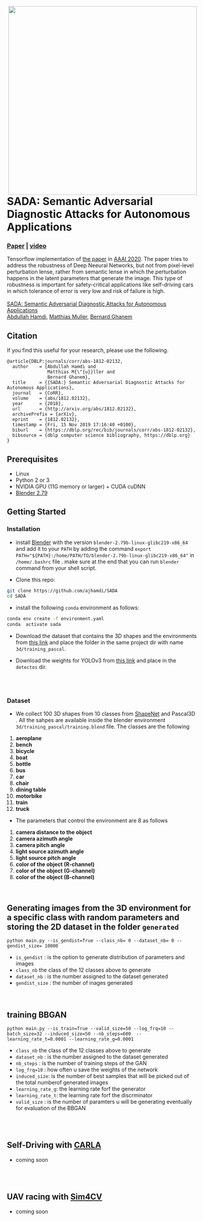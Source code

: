 <img src='.//examples/intro.png' align="right" width=500>
<br><br><br><br>

# SADA: Semantic Adversarial Diagnostic Attacks for Autonomous Applications
### [Paper](https://arxiv.org/pdf/1812.02132.pdf) |  [video](https://youtu.be/clguL24kVG0)  <br>
Tensorflow implementation of [the paper](https://arxiv.org/abs/1812.02132) in [AAAI 2020](https://aaai.org/Conferences/AAAI-20/). The paper tries to address the robustness of Deep Neeural Networks, but not from pixel-level perturbation lense, rather from semantic lense in which the perturbation happens in the latent parameters that generate the image. This type of robustness is important for safety-critical applications like self-driving cars in which tolerance of error is very low and risk of failure is high. <br><br>
[SADA: Semantic Adversarial Diagnostic Attacks for Autonomous Applications](https://arxiv.org/pdf/1812.02132.pdf)  
 [Abdullah Hamdi](https://abdullahamdi.com/), [Matthias Muller](https://matthias.pw/), [Bernard Ghanem](http://www.bernardghanem.com/)

## Citation

If you find this useful for your research, please use the following.

```
@article{DBLP:journals/corr/abs-1812-02132,
  author    = {Abdullah Hamdi and
               Matthias M{\"{u}}ller and
               Bernard Ghanem},
  title     = {{SADA:} Semantic Adversarial Diagnostic Attacks for Autonomous Applications},
  journal   = {CoRR},
  volume    = {abs/1812.02132},
  year      = {2018},
  url       = {http://arxiv.org/abs/1812.02132},
  archivePrefix = {arXiv},
  eprint    = {1812.02132},
  timestamp = {Fri, 15 Nov 2019 17:16:40 +0100},
  biburl    = {https://dblp.org/rec/bib/journals/corr/abs-1812-02132},
  bibsource = {dblp computer science bibliography, https://dblp.org}
}
```

## Prerequisites
- Linux 
- Python 2 or 3
- NVIDIA GPU (11G memory or larger) + CUDA cuDNN
- [Blender 2.79](https://www.blender.org/download/releases/2-79/)

## Getting Started
### Installation
- install [Blender](https://www.blender.org/download/releases/2-79/) with the version `blender-2.79b-linux-glibc219-x86_64` and add it to your `PATH` by adding the command `export PATH="${PATH}:/home/PATH/TO/blender-2.79b-linux-glibc219-x86_64"` in `/home/.bashrc` file . make sure at the end that you can run `blender` command from your shell script. 

- Clone this repo:
```bash
git clone https://github.com/ajhamdi/SADA
cd SADA
```

- install the following `conda` environment as follows: 
```bash
conda env create -f environment.yaml
conda  activate sada
```

- Download the dataset that contains the 3D shapes and the environments from [this link](https://drive.google.com/drive/folders/1IFKOivjYXBQOhnc2WV7E4hipxCtSoB4u?usp=sharing) and place the folder in the same project dir with name `3d/training_pascal`. 

- Download the weights for YOLOv3 from [this link](https://drive.google.com/file/d/1FeHobYulruf98ZOnWVpmqK8vza2u6MX-/view?usp=sharing) and place in the `detectos` dir. 

<br><br>

### Dataset
- We collect 100 3D shapes from 10 classes from [ShapeNet](https://www.shapenet.org/) and Pascal3D . All the sahpes are available inside the blender environment `3d/training_pascal/training.blend` file. The classes are the following 
1. **aeroplane** 
1. **bench** 
1. **bicycle**
1. **boat**
1. **bottle** 
1. **bus** 
1. **car** 
1. **chair** 
1. **dining table** 
1. **motorbike** 
1. **train** 
1. **truck** 

- The parameters that control the environment are 8 as follows  
1. **camera distance to the object** 
1. **camera azimuth angle** 
1. **camera pitch angle** 
1. **light source azimuth angle** 
1. **light source pitch angle** 
1. **color of the object (R-channel)** 
1. **color of the object (G-channel)** 
1. **color of the object (B-channel)** 


<br>

## Generating images from the 3D environment for a specific class with random parameters and storing the 2D dataset in the folder `generated` 

```
python main.py --is_gendist=True --class_nb= 0 --dataset_nb= 0 --gendist_size= 10000
```
* `is_gendist` : is the option to generate distribution of parameters and images  <br>
* `class_nb` the class of the 12 classes above to generate  <br>
* `dataset_nb` : is the number assigned to the dataset generated  <br>
* `gendist_size` : the number of inages generated  <br>
<br><br>


## training BBGAN
 

```
python main.py --is_train=True --valid_size=50 --log_frq=10 --batch_size=32 --induced_size=50 --nb_steps=600  --learning_rate_t=0.0001 --learning_rate_g=0.0001
```
* `class_nb` the class of the 12 classes above to generate  <br>
* `dataset_nb` : is the number assigned to the dataset generated  <br>
* `nb_steps` : is the number of training steps of the GAN <br>
* `log_frq=10` : how often u save the weights of the network<br>
* `induced_size`: is the number of best samples that will be picked out of the total numberof generated images  <br>
* `learning_rate_g`: the learning rate forf the generator
* `learning_rate_t`: the learning rate forf the discrminator
* `valid_size` : is the number of paramters u will be generating eventually for evaluation of the BBGAN <br>


<br><br>

## Self-Driving with [CARLA](http://carla.org/)

* coming soon

<br><br>


## UAV racing with [Sim4CV](https://sim4cv.org/)

* coming soon